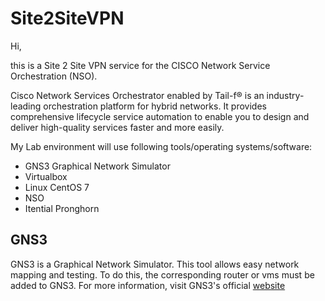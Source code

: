 # Site2SiteVPN
Hi,

this is a Site 2 Site VPN service for the CISCO Network Service Orchestration (NSO).

Cisco Network Services Orchestrator enabled by Tail-f® is an industry-leading orchestration platform for hybrid networks. It provides comprehensive lifecycle service automation to enable you to design and deliver high-quality services faster and more easily.

My Lab environment will use following tools/operating systems/software:
* GNS3 Graphical Network Simulator
* Virtualbox
* Linux CentOS 7
* NSO
* Itential Pronghorn

## GNS3 
GNS3 is a Graphical Network Simulator. This tool allows easy network mapping and testing. To do this, the corresponding router or vms must be added to GNS3. For more information, visit GNS3's official [website](https://www.gns3.com/)